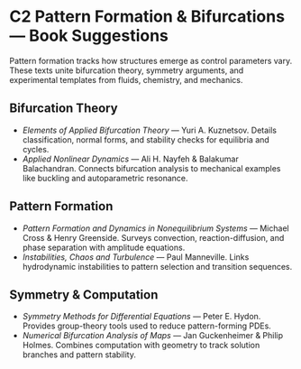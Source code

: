 # C2 Pattern Formation & Bifurcations — Book Suggestions

Pattern formation tracks how structures emerge as control parameters vary. These texts unite bifurcation theory, symmetry arguments, and experimental templates from fluids, chemistry, and mechanics.

## Bifurcation Theory
- *Elements of Applied Bifurcation Theory* — Yuri A. Kuznetsov. Details classification, normal forms, and stability checks for equilibria and cycles.
- *Applied Nonlinear Dynamics* — Ali H. Nayfeh & Balakumar Balachandran. Connects bifurcation analysis to mechanical examples like buckling and autoparametric resonance.

## Pattern Formation
- *Pattern Formation and Dynamics in Nonequilibrium Systems* — Michael Cross & Henry Greenside. Surveys convection, reaction-diffusion, and phase separation with amplitude equations.
- *Instabilities, Chaos and Turbulence* — Paul Manneville. Links hydrodynamic instabilities to pattern selection and transition sequences.

## Symmetry & Computation
- *Symmetry Methods for Differential Equations* — Peter E. Hydon. Provides group-theory tools used to reduce pattern-forming PDEs.
- *Numerical Bifurcation Analysis of Maps* — Jan Guckenheimer & Philip Holmes. Combines computation with geometry to track solution branches and pattern stability.
